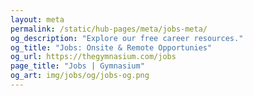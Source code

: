 ```yaml
---
layout: meta
permalink: /static/hub-pages/meta/jobs-meta/
og_description: "Explore our free career resources."
og_title: "Jobs: Onsite & Remote Opportunies"
og_url: https://thegymnasium.com/jobs
page_title: "Jobs | Gymnasium"
og_art: img/jobs/og/jobs-og.png
---
```

